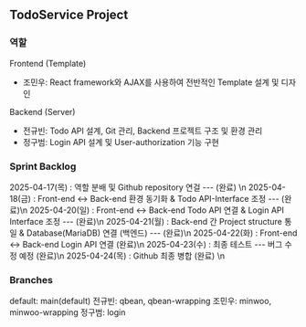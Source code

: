 ## TodoService Project

### 역할

Frontend (Template)
- 조민우: React framework와 AJAX를 사용하여 전반적인 Template 설계 및 디자인

Backend (Server)
- 전규빈: Todo API 설계, Git 관리, Backend 프로젝트 구조 및 환경 관리
- 정구범: Login API 설계 및 User-authorization 기능 구현

### Sprint Backlog

2025-04-17(목) :  역할 분배 및 Github repository 연걸 --- (완료)  \n
2025-04-18(금) :  Front-end <-> Back-end 환경 동기화 & Todo API-Interface 조정 --- (완료)\n
2025-04-20(일) :  Front-end <-> Back-end Todo API 연결 & Login API Interface 조정 --- (완료)\n
2025-04-21(월) :  Back-end 간 Project structure 통일 & Database(MariaDB) 연결 (백엔드) --- (완료)\n
2025-04-22(화) :  Front-end <-> Back-end Login API 연결 (완료)\n
2025-04-23(수) :  최종 테스트 --- 버그 수정 예정 (완료)\n
2025-04-24(목) :  Github 최종 병합 (완료)     \n

### Branches

default: main(default)
전규빈: qbean, qbean-wrapping
조민우: minwoo, minwoo-wrapping
정구범: login
